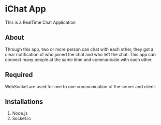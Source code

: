 # iChat App

This is a RealTime Chat Application

## About
Through this app, two or more person can chat with each other, they got a clear notification of who joined the chat and who left the chat. This app can connect many people at the same time and communicate with each other.

## Required 
WebSocket are used for one to one communication of the server and client.

## Installations
1. Node.js
2. Socket.io
